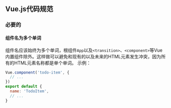 ## Vue.js代码规范
### 必要的
#### 组件名为多个单词
组件名应该始终为多个单词，根组件`App`以及`<transition>`、`<component>`等Vue内置组件除外。这样做可以避免和现有的以及未来的HTML元素发生冲突，因为所有的HTML元素名称都是单个单词。
示例：
```javascript
Vue.component('todo-item', {
  // ...
})
export default {
  name: 'TodoItem',
  // ...
}
```